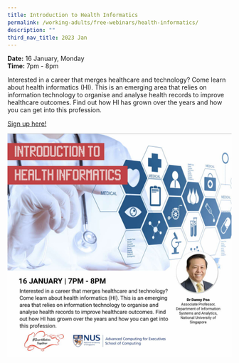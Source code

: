 ```yaml
---
title: Introduction to Health Informatics
permalink: /working-adults/free-webinars/health-informatics/
description: ""
third_nav_title: 2023 Jan
---
```

**Date:** 16 January, Monday
<br> **Time:** 7pm - 8pm

Interested in a career that merges healthcare and technology? Come learn about health informatics (HI). This is an emerging area that relies on information technology to organise and analyse health records to improve healthcare outcomes. Find out how HI has grown over the years and how you can get into this profession. 

[Sign up here!](https://go.gov.sg/wa-healthinformatics-jan23)

![free webinar on introduction to health informatics](/images/jan%202023/wa_16%20jan2023.jpeg)